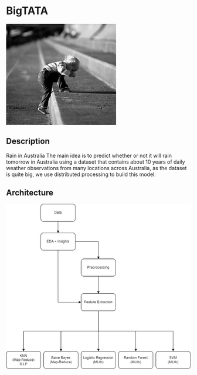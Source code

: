 # BigTATA

![BigTATA](pics/BigTATA.jpg)

## Description
Rain in Australia
The main idea is to predict whether or not it will rain tomorrow in Australia using a dataset that contains about 10 years of daily weather observations from many locations across Australia, as the dataset is quite big, we use distributed processing to build this model.

## Architecture
![Architecture](pics/arch.png)